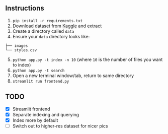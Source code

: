 ## Instructions

1. `pip install -r requirements.txt`
2. Download dataset from [Kaggle](https://www.kaggle.com/paramaggarwal/fashion-product-images-small) and extract
3. Create a directory called `data`
4. Ensure your `data` directory looks like:

```data
├── images
└── styles.csv
```

5. `python app.py -t index -n 10` (where `10` is the number of files you want to index)
6. `python app.py -t search`
7. Open a new terminal window/tab, return to same directory
8. `streamlit run frontend.py`

## TODO

- [X] Streamlit frontend
- [X] Separate indexing and querying
- [X] Index more by default
- [ ] Switch out to higher-res dataset for nicer pics
